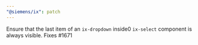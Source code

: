 ```yaml
---
"@siemens/ix": patch
---
```


Ensure that the last item of an `ix-dropdown` inside0 `ix-select` component is always visible. Fixes #1671

